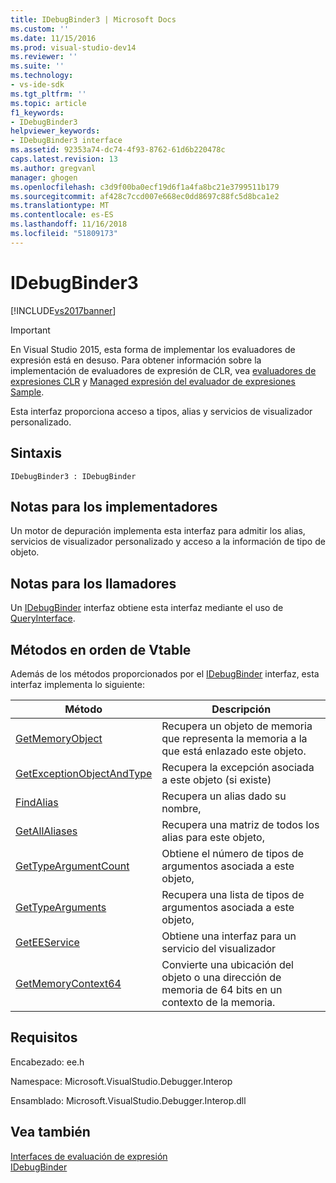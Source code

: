 ```yaml
---
title: IDebugBinder3 | Microsoft Docs
ms.custom: ''
ms.date: 11/15/2016
ms.prod: visual-studio-dev14
ms.reviewer: ''
ms.suite: ''
ms.technology:
- vs-ide-sdk
ms.tgt_pltfrm: ''
ms.topic: article
f1_keywords:
- IDebugBinder3
helpviewer_keywords:
- IDebugBinder3 interface
ms.assetid: 92353a74-dc74-4f93-8762-61d6b220478c
caps.latest.revision: 13
ms.author: gregvanl
manager: ghogen
ms.openlocfilehash: c3d9f00ba0ecf19d6f1a4fa8bc21e3799511b179
ms.sourcegitcommit: af428c7ccd007e668ec0dd8697c88fc5d8bca1e2
ms.translationtype: MT
ms.contentlocale: es-ES
ms.lasthandoff: 11/16/2018
ms.locfileid: "51809173"
---
```

# <a name="idebugbinder3"></a>IDebugBinder3
[!INCLUDE[vs2017banner](../../../includes/vs2017banner.md)]

> [!IMPORTANT]
>  En Visual Studio 2015, esta forma de implementar los evaluadores de expresión está en desuso. Para obtener información sobre la implementación de evaluadores de expresión de CLR, vea [evaluadores de expresiones CLR](https://github.com/Microsoft/ConcordExtensibilitySamples/wiki/CLR-Expression-Evaluators) y [Managed expresión del evaluador de expresiones Sample](https://github.com/Microsoft/ConcordExtensibilitySamples/wiki/Managed-Expression-Evaluator-Sample).  
  
 Esta interfaz proporciona acceso a tipos, alias y servicios de visualizador personalizado.  
  
## <a name="syntax"></a>Sintaxis  
  
```  
IDebugBinder3 : IDebugBinder  
```  
  
## <a name="notes-for-implementers"></a>Notas para los implementadores  
 Un motor de depuración implementa esta interfaz para admitir los alias, servicios de visualizador personalizado y acceso a la información de tipo de objeto.  
  
## <a name="notes-for-callers"></a>Notas para los llamadores  
 Un [IDebugBinder](../../../extensibility/debugger/reference/idebugbinder.md) interfaz obtiene esta interfaz mediante el uso de [QueryInterface](http://msdn.microsoft.com/library/62fce95e-aafa-4187-b50b-e6611b74c3b3).  
  
## <a name="methods-in-vtable-order"></a>Métodos en orden de Vtable  
 Además de los métodos proporcionados por el [IDebugBinder](../../../extensibility/debugger/reference/idebugbinder.md) interfaz, esta interfaz implementa lo siguiente:  
  
|Método|Descripción|  
|------------|-----------------|  
|[GetMemoryObject](../../../extensibility/debugger/reference/idebugbinder3-getmemoryobject.md)|Recupera un objeto de memoria que representa la memoria a la que está enlazado este objeto.|  
|[GetExceptionObjectAndType](../../../extensibility/debugger/reference/idebugbinder3-getexceptionobjectandtype.md)|Recupera la excepción asociada a este objeto (si existe)|  
|[FindAlias](../../../extensibility/debugger/reference/idebugbinder3-findalias.md)|Recupera un alias dado su nombre,|  
|[GetAllAliases](../../../extensibility/debugger/reference/idebugbinder3-getallaliases.md)|Recupera una matriz de todos los alias para este objeto,|  
|[GetTypeArgumentCount](../../../extensibility/debugger/reference/idebugbinder3-gettypeargumentcount.md)|Obtiene el número de tipos de argumentos asociada a este objeto,|  
|[GetTypeArguments](../../../extensibility/debugger/reference/idebugbinder3-gettypearguments.md)|Recupera una lista de tipos de argumentos asociada a este objeto,|  
|[GetEEService](../../../extensibility/debugger/reference/idebugbinder3-geteeservice.md)|Obtiene una interfaz para un servicio del visualizador|  
|[GetMemoryContext64](../../../extensibility/debugger/reference/idebugbinder3-getmemorycontext64.md)|Convierte una ubicación del objeto o una dirección de memoria de 64 bits en un contexto de la memoria.|  
  
## <a name="requirements"></a>Requisitos  
 Encabezado: ee.h  
  
 Namespace: Microsoft.VisualStudio.Debugger.Interop  
  
 Ensamblado: Microsoft.VisualStudio.Debugger.Interop.dll  
  
## <a name="see-also"></a>Vea también  
 [Interfaces de evaluación de expresión](../../../extensibility/debugger/reference/expression-evaluation-interfaces.md)   
 [IDebugBinder](../../../extensibility/debugger/reference/idebugbinder.md)

